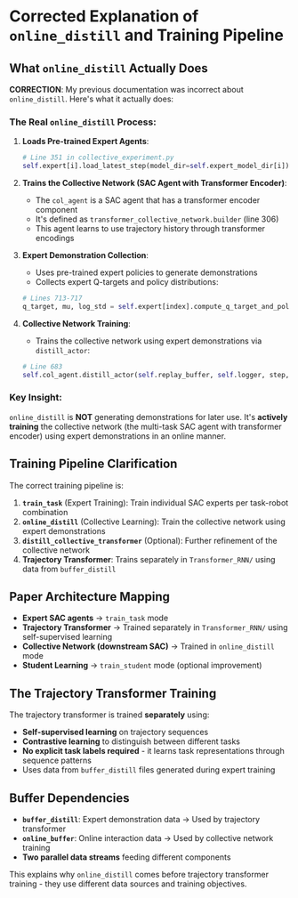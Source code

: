 # Corrected Explanation of `online_distill` and Training Pipeline

## What `online_distill` Actually Does

**CORRECTION**: My previous documentation was incorrect about `online_distill`. Here's what it actually does:

### The Real `online_distill` Process:

1. **Loads Pre-trained Expert Agents**: 
   ```python
   # Line 351 in collective_experiment.py
   self.expert[i].load_latest_step(model_dir=self.expert_model_dir[i])
   ```

2. **Trains the Collective Network (SAC Agent with Transformer Encoder)**:
   - The `col_agent` is a SAC agent that has a transformer encoder component
   - It's defined as `transformer_collective_network.builder` (line 306)
   - This agent learns to use trajectory history through transformer encodings

3. **Expert Demonstration Collection**:
   - Uses pre-trained expert policies to generate demonstrations
   - Collects expert Q-targets and policy distributions:
   ```python
   # Lines 713-717
   q_target, mu, log_std = self.expert[index].compute_q_target_and_policy_density(...)
   ```

4. **Collective Network Training**:
   - Trains the collective network using expert demonstrations via `distill_actor`:
   ```python
   # Line 683
   self.col_agent.distill_actor(self.replay_buffer, self.logger, step, cls_token=self.cls_token, tb_log=True)
   ```

### Key Insight: 
`online_distill` is **NOT** generating demonstrations for later use. It's **actively training** the collective network (the multi-task SAC agent with transformer encoder) using expert demonstrations in an online manner.

## Training Pipeline Clarification

The correct training pipeline is:

1. **`train_task`** (Expert Training): Train individual SAC experts per task-robot combination
2. **`online_distill`** (Collective Learning): Train the collective network using expert demonstrations
3. **`distill_collective_transformer`** (Optional): Further refinement of the collective network
4. **Trajectory Transformer**: Trains separately in `Transformer_RNN/` using data from `buffer_distill`

## Paper Architecture Mapping

- **Expert SAC agents** → `train_task` mode
- **Trajectory Transformer** → Trained separately in `Transformer_RNN/` using self-supervised learning
- **Collective Network (downstream SAC)** → Trained in `online_distill` mode
- **Student Learning** → `train_student` mode (optional improvement)

## The Trajectory Transformer Training

The trajectory transformer is trained **separately** using:
- **Self-supervised learning** on trajectory sequences
- **Contrastive learning** to distinguish between different tasks
- **No explicit task labels required** - it learns task representations through sequence patterns
- Uses data from `buffer_distill` files generated during expert training

## Buffer Dependencies

- **`buffer_distill`**: Expert demonstration data → Used by trajectory transformer
- **`online_buffer`**: Online interaction data → Used by collective network training
- **Two parallel data streams** feeding different components

This explains why `online_distill` comes before trajectory transformer training - they use different data sources and training objectives.